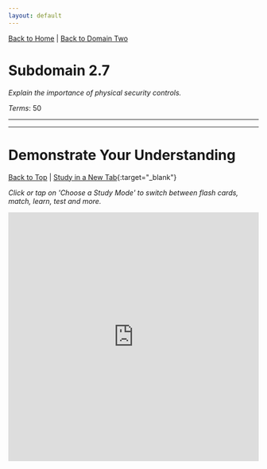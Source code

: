 ```yaml
---
layout: default
---
```


[Back to Home](../../index.html) \| [Back to Domain Two](../domain_two.html)

# Subdomain 2.7

_Explain the importance of physical security controls._

_Terms_: 50

***



***

# Demonstrate Your Understanding

[Back to Top](#top) \| [Study in a New Tab](../../resources/study_cards/sub_two_seven.html){:target="_blank"}

_Click or tap on 'Choose a Study Mode' to switch between flash cards, match, learn, test and more._

<iframe src="https://quizlet.com/846824433/flashcards/embed?i=35mna1&x=1jj1" height="500" width="100%" style="border:0"></iframe>